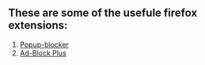 ## These are some of the usefule firefox extensions:
1. [Popup-blocker](https://addons.mozilla.org/en-US/firefox/addon/popup-blocker-ultimate/)
2. [Ad-Block Plus](https://addons.mozilla.org/en-US/firefox/addon/adblock-plus/)
